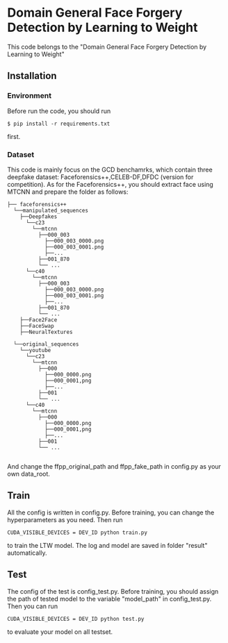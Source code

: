 # Domain General Face Forgery Detection by Learning to Weight
This code belongs to the "Domain General Face Forgery Detection by Learning to Weight" 
## Installation
### Environment
Before run the code, you should run 
```
$ pip install -r requirements.txt
```
first.
### Dataset
This code is mainly focus on the GCD benchamrks, which contain three deepfake dataset:
Faceforensics++,CELEB-DF,DFDC (version for competition).
As for the Faceforensics++, you should extract face using MTCNN and prepare the folder as follows:
```
├── faceforensics++
  └──manipulated_sequences
    ├──Deepfakes
      └──c23
        └──mtcnn
          ├──000_003
            ├──000_003_0000.png
            ├──000_003_0001.png
            ├──...
          ├──001_870
          └── ...
      └──c40
        └──mtcnn
          ├──000_003
            ├──000_003_0000.png
            ├──000_003_0001.png
            ├──...
          ├──001_870
          └── ...
    ├──Face2Face
    ├──FaceSwap
    ├──NeuralTextures

  └──original_sequences
    └──youtube
      └──c23
        └──mtcnn
          ├──000
            ├──000_0000.png
            ├──000_0001,png
            ├──...
          ├──001
          └── ...
      └──c40
        └──mtcnn
          ├──000
            ├──000_0000.png
            ├──000_0001,png
            ├──...
          ├──001
          └── ...


```
And change the ffpp_original_path and ffpp_fake_path in config.py as your own data_root.
## Train
All the config is written in config.py. Before training, you can change the hyperparameters as you need.
Then run 
```
CUDA_VISIBLE_DEVICES = DEV_ID python train.py
```
to train the LTW model.
The log and model are saved in folder "result" automatically.
## Test
The config of the test is config_test.py. Before training, you should assign the path of tested model to the variable "model_path" in config_test.py.
Then you can run 
```
CUDA_VISIBLE_DEVICES = DEV_ID python test.py
```
to evaluate your model on all testset.